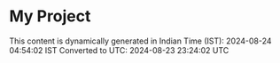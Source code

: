 # My Project

This content is dynamically generated in Indian Time (IST): 2024-08-24 04:54:02 IST
Converted to UTC: 2024-08-23 23:24:02 UTC
